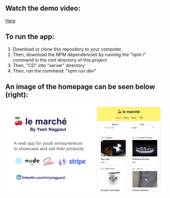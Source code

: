 ## Watch the demo video:

<a href='https://www.loom.com/share/aa84b00e336c409e83a83dab9bc10044'>Here<a>

## To run the app:

1. Download or clone this repository to your computer,
2. Then, download the NPM dependencies by running the "npm i" command in the root directory of this project
3. Then, "CD" into "server" directory
4. Then, run the command: "npm run dev"

## An image of the homepage can be seen below (right):

<img src='./screenshot.png'></img>
